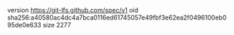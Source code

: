version https://git-lfs.github.com/spec/v1
oid sha256:a40580ac4dc4a7bca0116ed61745057e49fbf3e62ea2f0496100eb095de0e633
size 2277
